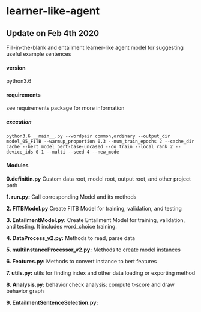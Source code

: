 # learner-like-agent
## Update on Feb 4th 2020


Fill-in-the-blank and entailment learner-like agent model for suggesting useful example sentences

#### version
python3.6

#### requirements
see requirements package for more information

##### execution
```
python3.6 __main__.py --wordpair common,ordinary --output_dir model_05_FITB --warmup_proportion 0.3 --num_train_epochs 2 --cache_dir cache --bert_model bert-base-uncased --do_train --local_rank 2 --device_ids 0 1 --multi --seed 4 --new_mode
```

#### Modules
**0.definitin.py**
Custom data root, model root, output root, and other project path

**1. run.py:**
Call corresponding Model and its methods

**2. FITBModel.py**
Create FITB Model for training, validation, and testing

**3. EntailmentModel.py:**
Create Entailment Model for training, validation, and testing. It includes word_choice training. 

**4. DataProcess_v2.py:**
Methods to read, parse data

**5. multiInstanceProcessor_v2.py:**
Methods to create model instances

**6. Features.py:**
Methods to convert instance to bert features

**7. utils.py:**
utils for finding index and other data loading or exporting method

**8. Analysis.py:**
behavior check analysis: compute t-score and draw behavior graph

**9. EntailmentSentenceSelection.py:**